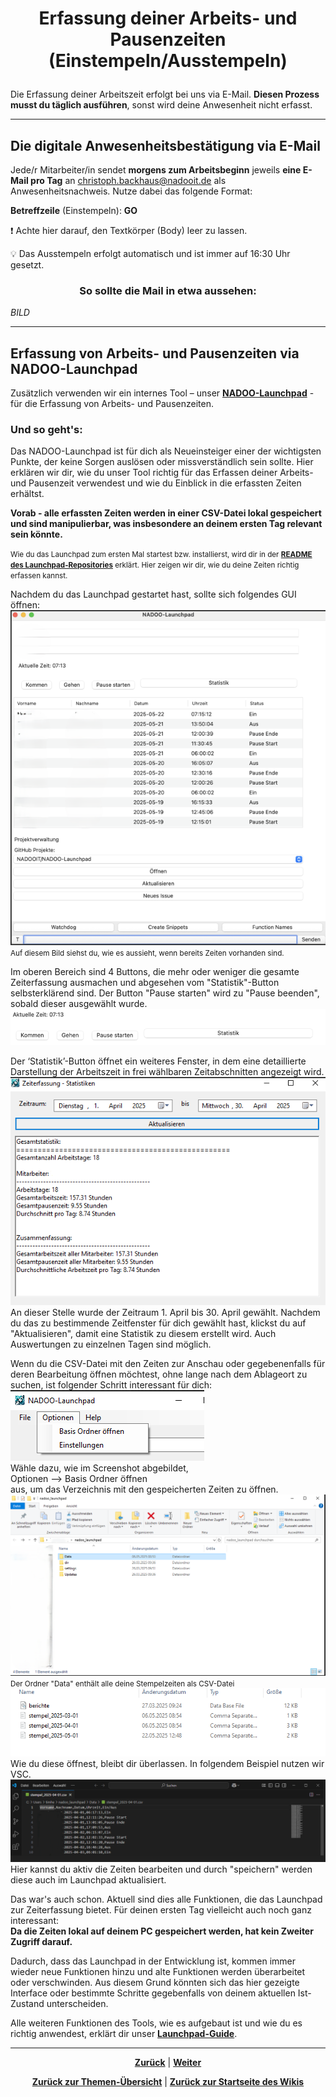 # <p align="center">Erfassung deiner Arbeits- und Pausenzeiten (Einstempeln/Ausstempeln)</p>

Die Erfassung deiner Arbeitszeit erfolgt bei uns via E-Mail. **Diesen Prozess musst du täglich ausführen**, sonst wird deine Anwesenheit nicht erfasst.

---

## Die digitale Anwesenheitsbestätigung via E-Mail

Jede/r Mitarbeiter/in sendet **morgens zum Arbeitsbeginn** jeweils **eine E-Mail pro Tag** an <christoph.backhaus@nadooit.de> als Anwesenheitsnachweis. Nutze dabei das folgende Format:

**Betreffzeile** (Einstempeln): **GO**

❗ Achte hier darauf, den Textkörper (Body) leer zu lassen.

💡 Das Ausstempeln erfolgt automatisch und ist immer auf 16:30 Uhr gesetzt. 


<h3 align="center">So sollte die Mail in etwa aussehen:</h3>

_BILD_

---

<!-- hier nochmal mit Christoph klären inwieweit nun die mit dem Launchpad erfassten Zeiten/csv-Dateien verwertet werden sollen -->

## Erfassung von Arbeits- und Pausenzeiten via NADOO-Launchpad

Zusätzlich verwenden wir ein internes Tool – unser [**NADOO-Launchpad**](https://github.com/NADOOIT/NADOO-Launchpad) - für die Erfassung von Arbeits- und Pausenzeiten. 

### Und so geht's:

Das NADOO-Launchpad ist für dich als Neueinsteiger einer der wichtigsten Punkte, der keine Sorgen auslösen oder missverständlich sein sollte. Hier erklären wir dir, wie du unser Tool richtig für das Erfassen deiner Arbeits- und Pausenzeit verwendest und wie du Einblick in die erfassten Zeiten erhältst. <p>**Vorab - alle erfassten Zeiten werden in einer CSV-Datei lokal gespeichert und sind manipulierbar, was insbesondere an deinem ersten Tag relevant sein könnte.** <p> <small>Wie du das Launchpad zum ersten Mal startest bzw. installierst, wird dir in der [**README des Launchpad-Repositories**](https://github.com/NADOOIT/NADOO-Launchpad/blob/main/README.md) erklärt. Hier zeigen wir dir, wie du deine Zeiten richtig erfassen kannst. </small> <p>Nachdem du das Launchpad gestartet hast, sollte sich folgendes GUI öffnen: ![alt text](image.png) <br><small>
Auf diesem Bild siehst du, wie es aussieht, wenn bereits Zeiten vorhanden sind.</small> <p>Im oberen Bereich sind 4 Buttons, die mehr oder weniger die gesamte Zeiterfassung ausmachen und abgesehen vom "Statistik"-Button selbsterklärend sind. Der Button "Pause starten" wird zu "Pause beenden", sobald dieser ausgewählt wurde.![alt text](image-1.png)   <p>Der ‘Statistik’-Button öffnet ein weiteres Fenster, in dem eine detaillierte Darstellung der Arbeitszeit in frei wählbaren Zeitabschnitten angezeigt wird. <br> ![alt text](image-2.png) <br> An dieser Stelle wurde der Zeitraum 1. April bis 30. April gewählt. Nachdem du das zu bestimmende Zeitfenster für dich gewählt hast, klickst du auf "Aktualisieren", damit eine Statistik zu diesem erstellt wird. Auch Auswertungen zu einzelnen Tagen sind möglich.  <p> Wenn du die CSV-Datei mit den Zeiten zur Anschau oder gegebenenfalls für deren Bearbeitung öffnen möchtest, ohne lange nach dem Ablageort zu suchen, ist folgender Schritt interessant für dich: <br>![alt text](image-3.png) <br>Wähle dazu, wie im Screenshot abgebildet, <br>Optionen --> Basis Ordner öffnen <br> aus, um das Verzeichnis mit den gespeicherten Zeiten zu öffnen. ![alt text](image-4.png) <small>Der Ordner "Data" enthält alle deine Stempelzeiten als CSV-Datei </small>![alt text](image-5.png) <br> Wie du diese öffnest, bleibt dir überlassen. In folgendem Beispiel nutzen wir VSC. ![alt text](image-6.png) Hier kannst du aktiv die Zeiten bearbeiten und durch "speichern" werden diese auch im Launchpad aktualisiert. <p>Das war's auch schon. Aktuell sind dies alle Funktionen, die das Launchpad zur Zeiterfassung bietet. Für deinen ersten Tag vielleicht auch noch ganz interessant: <br><strong>Da die Zeiten lokal auf deinem PC gespeichert werden, hat kein Zweiter Zugriff darauf.</strong><p>Dadurch, dass das Launchpad in der Entwicklung ist, kommen immer wieder neue Funktionen hinzu und alte Funktionen werden überarbeitet oder verschwinden. Aus diesem Grund könnten sich das hier gezeigte Interface oder bestimmte Schritte gegebenfalls von deinem aktuellen Ist-Zustand unterscheiden.

Alle weiteren Funktionen des Tools, wie es aufgebaut ist und wie du es richtig anwendest, erklärt dir unser [**Launchpad-Guide**](/docs/04-tools/05-launchpad/README.md). 

---

<p align="center">
<a href="/docs/01-organisation/01-arbeits_und_pausenzeiten/README.md"><strong>Zurück</strong></a> | <a href="/docs/01-organisation/03-zeit_und_ausbildungsnachweise/README.md"><strong>Weiter</strong></a>
</p>

<p align="center">
<a href="/docs/01-organisation/README.md/#dieser-themenbereich-beinhaltet-folgende-themen"><strong>Zurück zur Themen-Übersicht</strong></a> | <a href="/docs/00-willkommen/README.md"><strong>Zurück zur Startseite des Wikis</strong></a>
</p>

